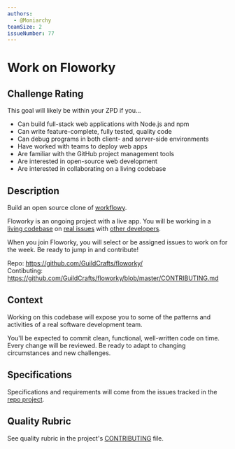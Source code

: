 ```yaml
---
authors:
  - @Moniarchy
teamSize: 2
issueNumber: 77
---
```


# Work on Floworky

## Challenge Rating

This goal will likely be within your ZPD if you...

- Can build full-stack web applications with Node.js and npm
- Can write feature-complete, fully tested, quality code
- Can debug programs in both client- and server-side environments
- Have worked with teams to deploy web apps
- Are familiar with the GitHub project management tools
- Are interested in open-source web development
- Are interested in collaborating on a living codebase

## Description

Build an open source clone of [workflowy](https://workflowy.com/).

Floworky is an ongoing project with a live app. You will be working in a [living codebase](https://github.com/GuildCrafts/floworky/commits/master) on [real issues](https://github.com/GuildCrafts/floworky/issues) with [other developers](https://github.com/GuildCrafts/floworky/graphs/contributors).

When you join Floworky, you will select or be assigned issues to work on for the week. Be ready to jump in and contribute!

Repo: https://github.com/GuildCrafts/floworky/
<br>Contibuting: https://github.com/GuildCrafts/floworky/blob/master/CONTRIBUTING.md

## Context

Working on this codebase will expose you to some of the patterns and activities of a real software development team.

You'll be expected to commit clean, functional, well-written code on time. Every change will be reviewed. Be ready to adapt to changing circumstances and new challenges.

## Specifications

Specifications and requirements will come from the issues tracked in the [repo project](https://github.com/GuildCrafts/floworky/projects/2).

## Quality Rubric

See quality rubric in the project's [CONTRIBUTING](https://github.com/GuildCrafts/floworky/blob/master/CONTRIBUTING.md) file.
